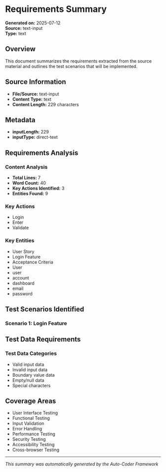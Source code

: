 # Requirements Summary

**Generated on:** 2025-07-12  
**Source:** text-input  
**Type:** text  

## Overview

This document summarizes the requirements extracted from the source material and outlines the test scenarios that will be implemented.

## Source Information

- **File/Source:** text-input
- **Content Type:** text
- **Content Length:** 229 characters

## Metadata

- **inputLength:** 229
- **inputType:** direct-text


## Requirements Analysis


### Content Analysis
- **Total Lines:** 7
- **Word Count:** 40
- **Key Actions Identified:** 3
- **Entities Found:** 9

### Key Actions
- Login
- Enter
- Validate

### Key Entities
- User Story
- Login Feature
- Acceptance Criteria
- User
- user
- account
- dashboard
- email
- password


## Test Scenarios Identified

### Scenario 1: Login Feature

## Test Data Requirements


### Test Data Categories
- Valid input data
- Invalid input data
- Boundary value data
- Empty/null data
- Special characters


## Coverage Areas

- User Interface Testing
- Functional Testing
- Input Validation
- Error Handling
- Performance Testing
- Security Testing
- Accessibility Testing
- Cross-browser Testing

---

*This summary was automatically generated by the Auto-Coder Framework*
